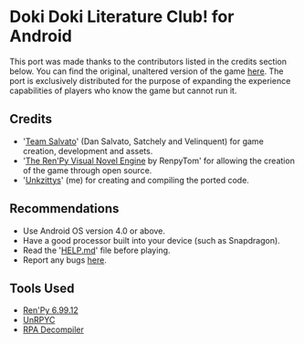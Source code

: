 # Doki Doki Literature Club! for Android

This port was made thanks to the contributors listed in the credits section below. You can find the original, unaltered version of the game [here](https://ddlc.moe/). The port is exclusively distributed for the purpose of expanding the experience capabilities of players who know the game but cannot run it.

## Credits

- '[Team Salvato](https://teamsalvato.com/)' (Dan Salvato, Satchely and Velinquent) for game creation, development and assets.
- '[The Ren'Py Visual Novel Engine](https://renpy.org/) by RenpyTom' for allowing the creation of the game through open source.
- '[Unkzittys](https://github.com/Unkzittys)' (me) for creating and compiling the ported code.

## Recommendations

- Use Android OS version 4.0 or above.
- Have a good processor built into your device (such as Snapdragon).
- Read the '[HELP.md](https://github.com/Unkzittys/DokiDokiLiteratureClub_AndroidPort/blob/main/HELP.md)' file before playing.
- Report any bugs [here](https://github.com/Unkzittys/DokiDokiLiteratureClub_AndroidPort/issues/new/choose).

## Tools Used

- [Ren'Py 6.99.12](https://renpy.org/release/6.99.12)
- [UnRPYC](https://github.com/CensoredUsername/unrpyc)
- [RPA Decompiler](https://github.com/lolbot-iichan/decompile.rpy/blob/master/depack.rpy)
